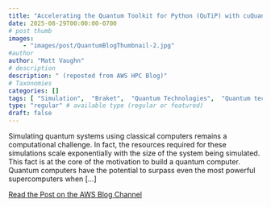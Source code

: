 ```yaml
---
title: "Accelerating the Quantum Toolkit for Python (QuTiP) with cuQuantum on AWS"
date: 2025-08-29T00:00:00-0700
# post thumb
images:
    - "images/post/QuantumBlogThumbnail-2.jpg"
#author
author: "Matt Vaughn"
# description
description: " (reposted from AWS HPC Blog)"
# Taxonomies
categories: []
tags: [ "Simulation",  "Braket",  "Quantum Technologies",  "Quantum technologies",  "hpcblog", ]
type: "regular" # available type (regular or featured)
draft: false
---
```


Simulating quantum systems using classical computers remains a computational challenge. In fact, the resources required for these simulations scale exponentially with the size of the system being simulated. This fact is at the core of the motivation to build a quantum computer. Quantum computers have the potential to surpass even the most powerful supercomputers when […]

<a href="https://aws.amazon.com/blogs/quantum-computing/accelerating-the-quantum-toolkit-for-python-qutip-with-cuquantum-on-aws/" class="btn btn-primary btn-lg active" role="button" aria-pressed="true" style="margin-top: 8px;">Read the Post on the AWS Blog Channel</a>